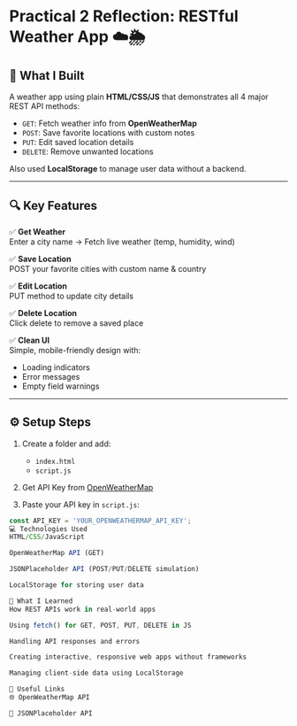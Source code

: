 # Practical 2 Reflection: RESTful Weather App ☁️🌦️

## 📌 What I Built

A weather app using plain **HTML/CSS/JS** that demonstrates all 4 major REST API methods:
- `GET`: Fetch weather info from **OpenWeatherMap**
- `POST`: Save favorite locations with custom notes
- `PUT`: Edit saved location details
- `DELETE`: Remove unwanted locations

Also used **LocalStorage** to manage user data without a backend.

---

## 🔍 Key Features

✅ **Get Weather**  
Enter a city name → Fetch live weather (temp, humidity, wind)

✅ **Save Location**  
POST your favorite cities with custom name & country

✅ **Edit Location**  
PUT method to update city details

✅ **Delete Location**  
Click delete to remove a saved place

✅ **Clean UI**  
Simple, mobile-friendly design with:
- Loading indicators
- Error messages
- Empty field warnings

---

## ⚙️ Setup Steps

1. Create a folder and add:
   - `index.html`
   - `script.js`

2. Get API Key from [OpenWeatherMap](https://openweathermap.org/api)

3. Paste your API key in `script.js`:
```js
const API_KEY = 'YOUR_OPENWEATHERMAP_API_KEY';
💻 Technologies Used
HTML/CSS/JavaScript

OpenWeatherMap API (GET)

JSONPlaceholder API (POST/PUT/DELETE simulation)

LocalStorage for storing user data

🧠 What I Learned
How REST APIs work in real-world apps

Using fetch() for GET, POST, PUT, DELETE in JS

Handling API responses and errors

Creating interactive, responsive web apps without frameworks

Managing client-side data using LocalStorage

🔗 Useful Links
🌐 OpenWeatherMap API

🧪 JSONPlaceholder API


